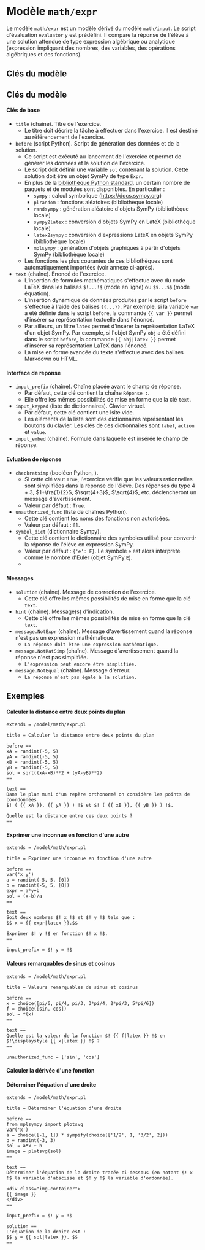 # Modèle `math/expr`

Le modèle `math/expr` est un modèle dérivé du modèle `math/input`. Le script d'évaluation `evaluator` y est prédéfini. Il compare la réponse de l'élève à une solution attendue de type expression algébrique ou analytique (expression impliquant des nombres, des variables, des opérations algébriques et des fonctions).

## Clés du modèle

## Clés du modèle

#### Clés de base
* `title` (chaîne). Titre de l'exercice.
    * Le titre doit décrire la tâche à effectuer dans l'exercice. Il est destiné au référencement de l'exercice.
* `before` (script Python). Script de génération des données et de la solution.
    * Ce script est exécuté au lancement de l'exercice et permet de générer les données et la solution de l'exercice.
    * Le script doit définir une variable `sol` contenant la solution. Cette solution doit être un objet SymPy de type `Expr`.
    * En plus de la [bibliothèque Python standard](https://docs.python.org/fr/3/library/index.html), un certain nombre de paquets et de modules sont disponibles. En particulier :
        * `sympy` : calcul symbolique (https://docs.sympy.org)
        * `plrandom` : fonctions aléatoires (bibliothèque locale)
        * `randsympy` : génération aléatoire d'objets SymPy (bibliothèque locale)
        * `sympy2latex` : conversion d'objets SymPy en LateX (bibliothèque locale)
        * `latex2sympy` : conversion d'expressions LateX en objets SymPy (bibliothèque locale)
        * `mplsympy` : génération d'objets graphiques à partir d'objets SymPy (bibliothèque locale)
    * Les fonctions les plus courantes de ces bibliothèques sont automatiquement importées (voir annexe ci-après).
* `text` (chaîne). Enoncé de l'exercice. 
    * L'insertion de formules mathématiques s'effectue avec du code LaTeX dans les balises `$!...!$` (mode en ligne) ou `$$...$$` (mode équation).
    * L'insertion dynamique de données produites par le script `before` s'effectue à l'aide des balises `{{...}}`. Par exemple, si la variable `var` a été définie dans le script `before`, la commande `{{ var }}` permet d'insérer sa représentation textuelle dans l'énoncé.
    * Par ailleurs, un filtre `latex` permet d'insérer la représentation LaTeX d'un objet SymPy. Par exemple, si l'objet SymPy `obj` a été défini dans le script `before`, la commande `{{ obj|latex }}` permet d'insérer sa représentation LaTeX dans l'énoncé.
    * La mise en forme avancée du texte s'effectue avec des balises Markdown ou HTML.

#### Interface de réponse
* `input_prefix` (chaîne). Chaîne placée avant le champ de réponse. 
    * Par défaut, cette clé contient la chaîne `Réponse :`. 
    * Elle offre les mêmes possibilités de mise en forme que la clé `text`.
* `input_keypad` (liste de dictionnaires). Clavier virtuel. 
    * Par défaut, cette clé contient une lsite vide. 
    * Les éléments de la liste sont des dictionnaires représentant les boutons du clavier. Les clés de ces dictionnaires sont `label`, `action` et `value`.
* `input_embed` (chaîne). Formule dans laquelle est insérée le champ de réponse. 

#### Evluation de réponse
* `checkratsimp` (booléen Python, ). 
    * Si cette clé vaut `True`, l'exercice vérifie que les valeurs rationnelles sont simplifiées dans la réponse de l'élève. Des réponses du type $4+3$, $1+\fra{1}{2}$, $\sqrt{4+3}$, $\sqrt{4}$, etc. déclencheront un message d'avertissement.
    * Valeur par défaut : `True`.
* `unauthorized_func` (liste de chaînes Python). 
    * Cette clé contient les noms des fonctions non autorisées.
    * Valeur par défaut : `[]`.
* `symbol_dict` (dictionnaire Sympy). 
    * Cette clé contient le dictionnaire des symboles utilisé pour convertir la réponse de l'élève en expression SymPy.
    * Valeur par défaut : `{'e': E}`. Le symbole `e` est alors interprété comme le nombre d'Euler (objet SymPy `E`).
    * 
#### Messages
* `solution` (chaîne). Message de correction de l'exercice.
    * Cette clé offre les mêmes possibilités de mise en forme que la clé `text`.
* `hint` (chaîne). Message(s) d'indication.
    * Cette clé offre les mêmes possibilités de mise en forme que la clé `text`.
* `message.NotExpr` (chaîne). Message d'avertissement quand la réponse n'est pas un expression mathématique.
   * `La réponse doit être une expression mathématique.`
* `message.NotRatSimp` (chaîne). Message d'avertissement quand la réponse n'est pas simplifiée.
   * `L'expression peut encore être simplifiée.`
* `message.NotEqual` (chaîne). Message d'erreur.
   * `La réponse n'est pas égale à la solution.`

## Exemples

#### Calculer la distance entre deux points du plan

```
extends = /model/math/expr.pl

title = Calculer la distance entre deux points du plan

before ==
xA = randint(-5, 5)
yA = randint(-5, 5)
xB = randint(-5, 5)
yB = randint(-5, 5)
sol = sqrt((xA-xB)**2 + (yA-yB)**2)
==

text ==
Dans le plan muni d'un repère orthonormé on considère les points de coordonnées 
$! ( {{ xA }}, {{ yA }} ) !$ et $! ( {{ xB }}, {{ yB }} ) !$.

Quelle est la distance entre ces deux points ?
==
```

#### Exprimer une inconnue en fonction d'une autre

```
extends = /model/math/expr.pl

title = Exprimer une inconnue en fonction d'une autre

before ==
var('x y')
a = randint(-5, 5, [0])
b = randint(-5, 5, [0])
expr = a*y+b
sol = (x-b)/a
==

text ==
Soit deux nombres $! x !$ et $! y !$ tels que :
$$ x = {{ expr|latex }}.$$

Exprimer $! y !$ en fonction $! x !$.
==

input_prefix = $! y = !$
```

#### Valeurs remarquables de sinus et cosinus

```
extends = /model/math/expr.pl

title = Valeurs remarquables de sinus et cosinus

before ==
x = choice([pi/6, pi/4, pi/3, 3*pi/4, 2*pi/3, 5*pi/6])
f = choice([sin, cos]) 
sol = f(x)
==

text ==
Quelle est la valeur de la fonction $! {{ f|latex }} !$ en $!\displaystyle {{ x|latex }} !$ ?
==

unauthorized_func = ['sin', 'cos']
```

#### Calculer la dérivée d'une fonction


#### Déterminer l'équation d'une droite

```
extends = /model/math/expr.pl

title = Déterminer l'équation d'une droite

before ==
from mplsympy import plotsvg
var('x')
a = choice([-1, 1]) * sympify(choice(['1/2', 1, '3/2', 2]))
b = randint(-3, 3)
sol = a*x + b
image = plotsvg(sol)
==

text ==
Déterminer l'équation de la droite tracée ci-dessous (en notant $! x !$ la variable d'abscisse et $! y !$ la variable d'ordonnée).

<div class="img-container">
{{ image }}
</div>
==

input_prefix = $! y = !$

solution ==
L'équation de la droite est :
$$ y = {{ sol|latex }}. $$
==
```
